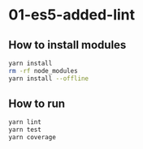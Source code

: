 # 01-es5-added-lint


## How to install modules

```bash
yarn install
rm -rf node_modules
yarn install --offline
```

## How to run

```bash
yarn lint
yarn test
yarn coverage
```
